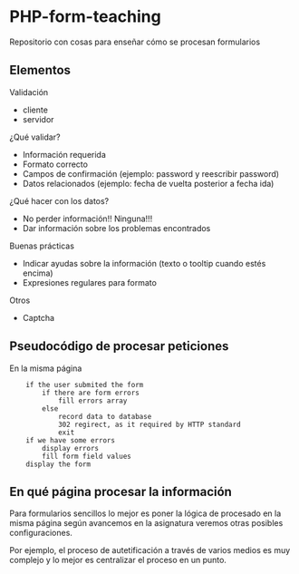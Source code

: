 # PHP-form-teaching
Repositorio con cosas para enseñar cómo se procesan formularios


## Elementos

Validación
- cliente
- servidor

¿Qué validar?
- Información requerida
- Formato correcto
- Campos de confirmación (ejemplo: password y reescribir password)
- Datos relacionados (ejemplo: fecha de vuelta posterior a fecha ida)

¿Qué hacer con los datos?
- No perder información!! Ninguna!!!
- Dar información sobre los problemas encontrados

Buenas prácticas
- Indicar ayudas sobre la información (texto o tooltip cuando estés encima)
- Expresiones regulares para formato

Otros
- Captcha


## Pseudocódigo de procesar peticiones

En la misma página
```
    if the user submited the form
        if there are form errors
            fill errors array
        else
            record data to database
            302 regirect, as it required by HTTP standard
            exit
    if we have some errors
        display errors
        fill form field values
    display the form
```


## En qué página procesar la información

Para formularios sencillos lo mejor es poner la lógica de procesado en la misma
página según avancemos en la asignatura veremos otras posibles configuraciones.

Por ejemplo, el proceso de autetificación a través de varios medios es muy
complejo y lo mejor es centralizar el proceso en un punto.
